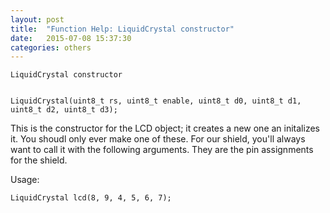 ```yaml
---
layout: post
title:  "Function Help: LiquidCrystal constructor"
date:   2015-07-08 15:37:30
categories: others
---
```


	LiquidCrystal constructor


	LiquidCrystal(uint8_t rs, uint8_t enable, uint8_t d0, uint8_t d1, uint8_t d2, uint8_t d3);

This is the constructor for the LCD object; it creates a new one an initalizes it. You shoudl only ever make one of these.
For our shield, you'll always want to call it with the following arguments. They are the pin assignments for the shield.

Usage:

	LiquidCrystal lcd(8, 9, 4, 5, 6, 7);


